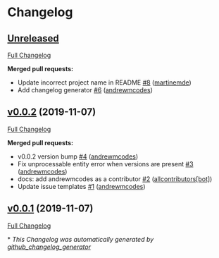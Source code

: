 # Changelog

## [Unreleased](https://github.com/andrewmcodes/standard-ruby-action/tree/HEAD)

[Full Changelog](https://github.com/andrewmcodes/standard-ruby-action/compare/v0.0.2...HEAD)

**Merged pull requests:**

- Update incorrect project name in README [\#8](https://github.com/andrewmcodes/standard-ruby-action/pull/8) ([martinemde](https://github.com/martinemde))
- Add changelog generator [\#6](https://github.com/andrewmcodes/standard-ruby-action/pull/6) ([andrewmcodes](https://github.com/andrewmcodes))

## [v0.0.2](https://github.com/andrewmcodes/standard-ruby-action/tree/v0.0.2) (2019-11-07)

[Full Changelog](https://github.com/andrewmcodes/standard-ruby-action/compare/v0.0.1...v0.0.2)

**Merged pull requests:**

- v0.0.2 version bump [\#4](https://github.com/andrewmcodes/standard-ruby-action/pull/4) ([andrewmcodes](https://github.com/andrewmcodes))
- Fix unprocessable entity error when versions are present [\#3](https://github.com/andrewmcodes/standard-ruby-action/pull/3) ([andrewmcodes](https://github.com/andrewmcodes))
- docs: add andrewmcodes as a contributor [\#2](https://github.com/andrewmcodes/standard-ruby-action/pull/2) ([allcontributors[bot]](https://github.com/apps/allcontributors))
- Update issue templates [\#1](https://github.com/andrewmcodes/standard-ruby-action/pull/1) ([andrewmcodes](https://github.com/andrewmcodes))

## [v0.0.1](https://github.com/andrewmcodes/standard-ruby-action/tree/v0.0.1) (2019-11-07)

[Full Changelog](https://github.com/andrewmcodes/standard-ruby-action/compare/1c89e16f1ed4ca0d42fbc84b93f925f6a8d83da9...v0.0.1)



\* *This Changelog was automatically generated by [github_changelog_generator](https://github.com/github-changelog-generator/github-changelog-generator)*
